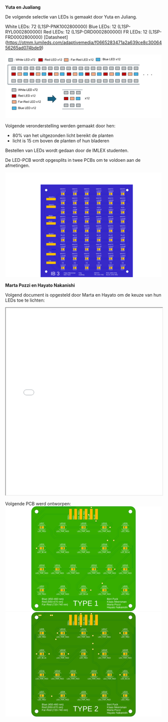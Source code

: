 __Yuta en Jualiang__

De volgende selectie van LEDs is gemaakt door Yuta en Juliang.

White LEDs: 72  (L1SP-PNK1002800000)
Blue LEDs: 12  (L1SP-RYL0002800000)
Red LEDs: 12  (L1SP-DRD0002800000)
FR LEDs: 12  (L1SP-FRD0002800000)
[Datasheet] (https://otmm.lumileds.com/adaptivemedia/f0665283471a2a639ce8c3006456265ad074bde9)

![](yutajualian.png)

Volgende veronderstelling werden gemaakt door hen:
* 80% van het uitgezonden licht bereikt de planten
* licht is 15 cm boven de planten of hun bladeren



Bestellen van LEDs wordt gedaan door de IMLEX studenten.

De LED-PCB wordt opgesplits in twee PCBs om te voldoen aan de afmetingen. 

![](YutaAndJialiangPCB.png)

__Marta Pozzi en Hayato Nakanishi__

Volgend document is opgesteld door Marta en Hayato om de keuze van hun LEDs toe te lichten:

<iframe src="LED_selection_propsal.pdf" width="100%" height="600px"></iframe>

Volgende PCB werd ontworpen:
![](Type1afb.png)
![](Type2afb.png)